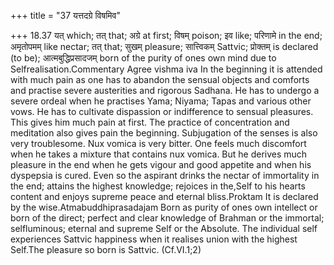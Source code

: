 +++
title = "37 यत्तदग्रे विषमिव"

+++
18.37 यत् which; तत् that; अग्रे at first; विषम् poison; इव like;
परिणामे in the end; अमृतोपमम् like nectar; तत् that; सुखम् pleasure;
सात्त्विकम् Sattvic; प्रोक्तम् is declared (to be); आत्मबुद्धिप्रसादजम्
born of the purity of ones own mind due to Selfrealisation.Commentary
Agree vishma iva In the beginning it is attended with much pain as one
has to abandon the sensual objects and comforts and practise severe
austerities and rigorous Sadhana. He has to undergo a severe ordeal when
he practises Yama; Niyama; Tapas and various other vows. He has to
cultivate dispassion or indifference to sensual pleasures. This gives
him much pain at first. The practice of concentration and meditation
also gives pain the beginning. Subjugation of the senses is also very
troublesome. Nux vomica is very bitter. One feels much discomfort when
he takes a mixture that contains nux vomica. But he derives much
pleasure in the end when he gets vigour and good appetite and when his
dyspepsia is cured. Even so the aspirant drinks the nectar of
immortality in the end; attains the highest knowledge; rejoices in
the,Self to his hearts content and enjoys supreme peace and eternal
bliss.Proktam It is declared by the wise.Atmabuddhiprasadajam Born as
purity of ones own intellect or born of the direct; perfect and clear
knowledge of Brahman or the immortal; selfluminous; eternal and supreme
Self or the Absolute. The individual self experiences Sattvic happiness
when it realises union with the highest Self.The pleasure so born is
Sattvic. (Cf.VI.1;2)
